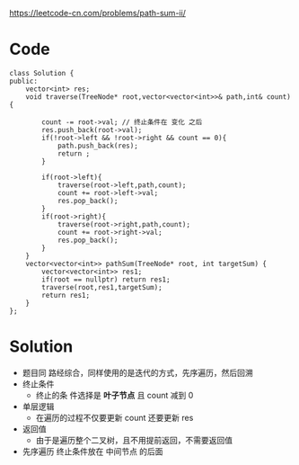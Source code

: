https://leetcode-cn.com/problems/path-sum-ii/
# Code
    class Solution {
    public:
        vector<int> res;
        void traverse(TreeNode* root,vector<vector<int>>& path,int& count){

            count -= root->val; // 终止条件在 变化 之后
            res.push_back(root->val); 
            if(!root->left && !root->right && count == 0){
                path.push_back(res);
                return ;
            }

            if(root->left){
                traverse(root->left,path,count);
                count += root->left->val;
                res.pop_back();
            }
            if(root->right){
                traverse(root->right,path,count);
                count += root->right->val;
                res.pop_back();
            }
        }
        vector<vector<int>> pathSum(TreeNode* root, int targetSum) {
            vector<vector<int>> res1;
            if(root == nullptr) return res1;
            traverse(root,res1,targetSum);
            return res1;
        }
    };
# Solution
  * 题目同 路经综合，同样使用的是迭代的方式，先序遍历，然后回溯
  * 终止条件
    * 终止的条 件选择是 **叶子节点** 且 count 减到 0
  * 单层逻辑
    * 在遍历的过程不仅要更新 count 还要更新 res
  * 返回值
    * 由于是遍历整个二叉树，且不用提前返回，不需要返回值
  * 先序遍历 终止条件放在 中间节点 的后面

